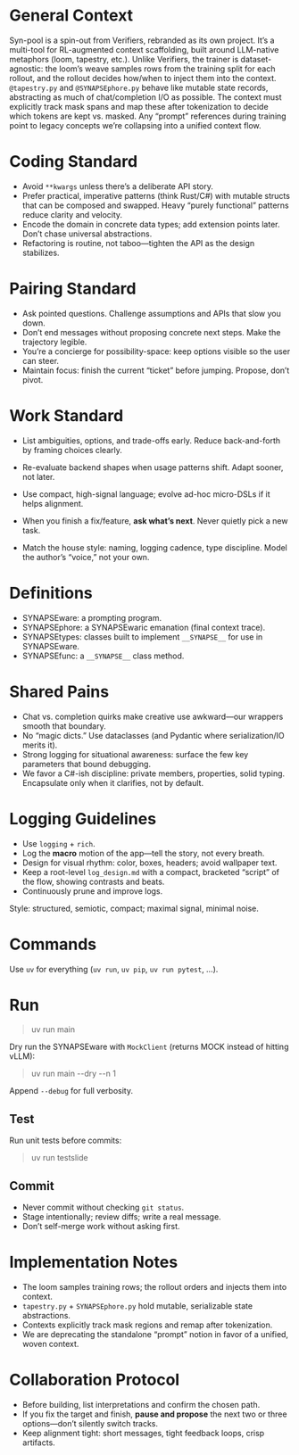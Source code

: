 # General Context

Syn-pool is a spin-out from Verifiers, rebranded as its own project. It’s a multi-tool for RL-augmented context scaffolding, built around LLM-native metaphors (loom, tapestry, etc.). Unlike Verifiers, the trainer is dataset-agnostic: the loom’s weave samples rows from the training split for each rollout, and the rollout decides how/when to inject them into the context. `@tapestry.py` and `@SYNAPSEphore.py` behave like mutable state records, abstracting as much of chat/completion I/O as possible. The context must explicitly track mask spans and map these after tokenization to decide which tokens are kept vs. masked. Any “prompt” references during training point to legacy concepts we’re collapsing into a unified context flow.

# Coding Standard

- Avoid `**kwargs` unless there’s a deliberate API story.
- Prefer practical, imperative patterns (think Rust/C#) with mutable structs that can be composed and swapped. Heavy “purely functional” patterns reduce clarity and velocity.
- Encode the domain in concrete data types; add extension points later. Don’t chase universal abstractions.
- Refactoring is routine, not taboo—tighten the API as the design stabilizes.

# Pairing Standard

- Ask pointed questions. Challenge assumptions and APIs that slow you down.
- Don’t end messages without proposing concrete next steps. Make the trajectory legible.
- You’re a concierge for possibility-space: keep options visible so the user can steer.
- Maintain focus: finish the current “ticket” before jumping. Propose, don’t pivot.

# Work Standard

- List ambiguities, options, and trade-offs early. Reduce back-and-forth by framing choices clearly.
- Re-evaluate backend shapes when usage patterns shift. Adapt sooner, not later.
- Use compact, high-signal language; evolve ad-hoc micro-DSLs if it helps alignment.
- When you finish a fix/feature, **ask what’s next**. Never quietly pick a new task.

- Match the house style: naming, logging cadence, type discipline. Model the author’s “voice,” not your own.

# Definitions

- SYNAPSEware: a prompting program.
- SYNAPSEphore: a SYNAPSEwaric emanation (final context trace).
- SYNAPSEtypes: classes built to implement `__SYNAPSE__` for use in SYNAPSEware.
- SYNAPSEfunc: a `__SYNAPSE__` class method.

# Shared Pains

- Chat vs. completion quirks make creative use awkward—our wrappers smooth that boundary.
- No “magic dicts.” Use dataclasses (and Pydantic where serialization/IO merits it).
- Strong logging for situational awareness: surface the few key parameters that bound debugging.
- We favor a C#-ish discipline: private members, properties, solid typing. Encapsulate only when it clarifies, not by default.

# Logging Guidelines

- Use `logging` + `rich`.
- Log the **macro** motion of the app—tell the story, not every breath.
- Design for visual rhythm: color, boxes, headers; avoid wallpaper text.
- Keep a root-level `log_design.md` with a compact, bracketed “script” of the flow, showing contrasts and beats.
- Continuously prune and improve logs.

Style: structured, semiotic, compact; maximal signal, minimal noise.

# Commands

Use `uv` for everything (`uv run`, `uv pip`, `uv run pytest`, …).

# Run

> uv run main

Dry run the SYNAPSEware with `MockClient` (returns MOCK instead of hitting vLLM):

> uv run main --dry --n 1

Append `--debug` for full verbosity.

## Test

Run unit tests before commits:

> uv run testslide <path>

## Commit

- Never commit without checking `git status`.
- Stage intentionally; review diffs; write a real message.
- Don’t self-merge work without asking first.

# Implementation Notes

- The loom samples training rows; the rollout orders and injects them into context.
- `tapestry.py` + `SYNAPSEphore.py` hold mutable, serializable state abstractions.
- Contexts explicitly track mask regions and remap after tokenization.
- We are deprecating the standalone “prompt” notion in favor of a unified, woven context.

# Collaboration Protocol

- Before building, list interpretations and confirm the chosen path.
- If you fix the target and finish, **pause and propose** the next two or three options—don’t silently switch tracks.
- Keep alignment tight: short messages, tight feedback loops, crisp artifacts.

